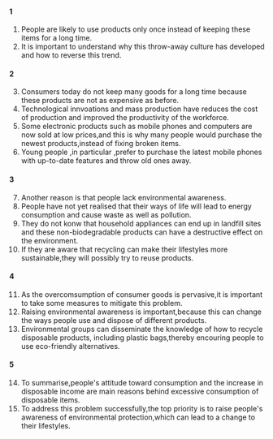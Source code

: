 
#### 1
1. People are likely to use products only once instead of keeping these items for a long time.
2. It is important to understand why this throw-away culture has developed and how to reverse this trend.

#### 2
3. Consumers today do not keep many goods for a long time because these products are not as expensive as before.
4. Technological innvoations and mass production have reduces the cost of production and improved the productivity of the workforce.
5. Some electronic products such as mobile phones and computers are now sold at low prices,and this is why many people would purchase the newest products,instead of fixing broken items.
6. Young people ,in particular ,prefer to purchase the latest mobile phones with up-to-date features and throw old ones away.

#### 3
7. Another reason is that people lack environmental awareness.
8. People have not yet realised that their ways of life will lead to energy consumption and cause waste as well as pollution.
9. They do not konw that household appliances can end up in landfill sites and these non-biodegradable products can have a destructive effect on the environment.
10. If they are aware that recycling can make their lifestyles more sustainable,they will possibly try to reuse products.

#### 4
11. As the overcomsumption of consumer goods is pervasive,it is important to take some measures to mitigate this problem.
12. Raising environmental awareness is important,because this can change the ways people use and dispose of different products.
13. Environmental groups can disseminate the knowledge of how to recycle disposable products, including plastic bags,thereby encouring people to use eco-friendly alternatives.

#### 5
14. To summarise,people's attitude toward consumption and the increase in disposable income are main reasons behind excessive consumption of disposable items.
15. To address this problem successfully,the top priority is to raise people's awareness of environmental protection,which can lead to a change to their lifestyles.
